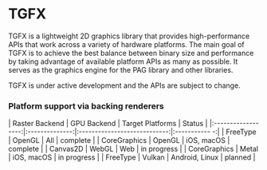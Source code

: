 # TGFX

TGFX is a lightweight 2D graphics library that provides high-performance APIs that work across a
variety of hardware platforms. The main goal of TGFX is to achieve the best balance between binary 
size and performance by taking advantage of available platform APIs as many as possible. It serves
as the graphics engine for the PAG library and other libraries.

TGFX is under active development and the APIs are subject to change.

### Platform support via backing renderers

|   Raster Backend   |  GPU Backend   |      Target Platforms        |    Status     |
|:------------------:|:--------------:|:----------------------------:|:----------- -:|
|   FreeType         |  OpenGL        |  All                         |  complete     |
|   CoreGraphics     |  OpenGL        |  iOS, macOS                  |  complete     |
|   Canvas2D         |  WebGL         |  Web                         |  in progress  |
|   CoreGraphics     |  Metal         |  iOS, macOS                  |  in progress  |
|   FreeType         |  Vulkan        |  Android, Linux              |  planned      |

